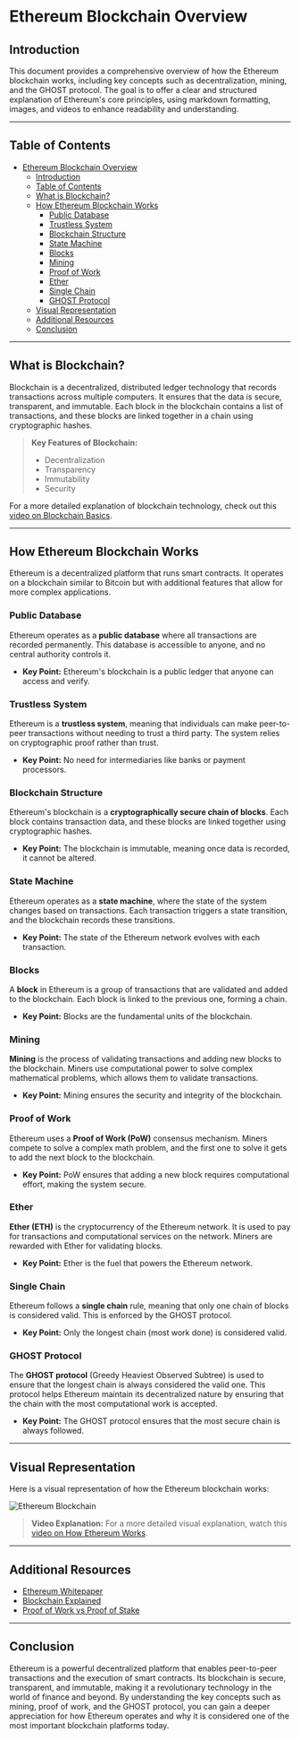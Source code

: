 # Ethereum Blockchain Overview

## Introduction
This document provides a comprehensive overview of how the Ethereum blockchain works, including key concepts such as decentralization, mining, and the GHOST protocol. The goal is to offer a clear and structured explanation of Ethereum's core principles, using markdown formatting, images, and videos to enhance readability and understanding.

---

## Table of Contents
- [Ethereum Blockchain Overview](#ethereum-blockchain-overview)
  - [Introduction](#introduction)
  - [Table of Contents](#table-of-contents)
  - [What is Blockchain?](#what-is-blockchain)
  - [How Ethereum Blockchain Works](#how-ethereum-blockchain-works)
    - [Public Database](#public-database)
    - [Trustless System](#trustless-system)
    - [Blockchain Structure](#blockchain-structure)
    - [State Machine](#state-machine)
    - [Blocks](#blocks)
    - [Mining](#mining)
    - [Proof of Work](#proof-of-work)
    - [Ether](#ether)
    - [Single Chain](#single-chain)
    - [GHOST Protocol](#ghost-protocol)
  - [Visual Representation](#visual-representation)
  - [Additional Resources](#additional-resources)
  - [Conclusion](#conclusion)

---

## What is Blockchain?
Blockchain is a decentralized, distributed ledger technology that records transactions across multiple computers. It ensures that the data is secure, transparent, and immutable. Each block in the blockchain contains a list of transactions, and these blocks are linked together in a chain using cryptographic hashes.

> **Key Features of Blockchain:**
> - Decentralization
> - Transparency
> - Immutability
> - Security

For a more detailed explanation of blockchain technology, check out this [video on Blockchain Basics](https://www.youtube.com/watch?v=SSo_EIwHSd4).

---

## How Ethereum Blockchain Works
Ethereum is a decentralized platform that runs smart contracts. It operates on a blockchain similar to Bitcoin but with additional features that allow for more complex applications.

### Public Database
Ethereum operates as a **public database** where all transactions are recorded permanently. This database is accessible to anyone, and no central authority controls it.

- **Key Point:** Ethereum's blockchain is a public ledger that anyone can access and verify.

### Trustless System
Ethereum is a **trustless system**, meaning that individuals can make peer-to-peer transactions without needing to trust a third party. The system relies on cryptographic proof rather than trust.

- **Key Point:** No need for intermediaries like banks or payment processors.

### Blockchain Structure
Ethereum's blockchain is a **cryptographically secure chain of blocks**. Each block contains transaction data, and these blocks are linked together using cryptographic hashes.

- **Key Point:** The blockchain is immutable, meaning once data is recorded, it cannot be altered.

### State Machine
Ethereum operates as a **state machine**, where the state of the system changes based on transactions. Each transaction triggers a state transition, and the blockchain records these transitions.

- **Key Point:** The state of the Ethereum network evolves with each transaction.

### Blocks
A **block** in Ethereum is a group of transactions that are validated and added to the blockchain. Each block is linked to the previous one, forming a chain.

- **Key Point:** Blocks are the fundamental units of the blockchain.

### Mining
**Mining** is the process of validating transactions and adding new blocks to the blockchain. Miners use computational power to solve complex mathematical problems, which allows them to validate transactions.

- **Key Point:** Mining ensures the security and integrity of the blockchain.

### Proof of Work
Ethereum uses a **Proof of Work (PoW)** consensus mechanism. Miners compete to solve a complex math problem, and the first one to solve it gets to add the next block to the blockchain.

- **Key Point:** PoW ensures that adding a new block requires computational effort, making the system secure.

### Ether
**Ether (ETH)** is the cryptocurrency of the Ethereum network. It is used to pay for transactions and computational services on the network. Miners are rewarded with Ether for validating blocks.

- **Key Point:** Ether is the fuel that powers the Ethereum network.

### Single Chain
Ethereum follows a **single chain** rule, meaning that only one chain of blocks is considered valid. This is enforced by the GHOST protocol.

- **Key Point:** Only the longest chain (most work done) is considered valid.

### GHOST Protocol
The **GHOST protocol** (Greedy Heaviest Observed Subtree) is used to ensure that the longest chain is always considered the valid one. This protocol helps Ethereum maintain its decentralized nature by ensuring that the chain with the most computational work is accepted.

- **Key Point:** The GHOST protocol ensures that the most secure chain is always followed.

---

## Visual Representation
Here is a visual representation of how the Ethereum blockchain works:

![Ethereum Blockchain](https://example.com/ethereum-blockchain.png)

> **Video Explanation:** For a more detailed visual explanation, watch this [video on How Ethereum Works](https://www.youtube.com/watch?v=TDGq4aeevgY).

---

## Additional Resources
- [Ethereum Whitepaper](https://ethereum.org/en/whitepaper/)
- [Blockchain Explained](https://www.youtube.com/watch?v=SSo_EIwHSd4)
- [Proof of Work vs Proof of Stake](https://www.youtube.com/watch?v=M3EFi_POhps)

---

## Conclusion
Ethereum is a powerful decentralized platform that enables peer-to-peer transactions and the execution of smart contracts. Its blockchain is secure, transparent, and immutable, making it a revolutionary technology in the world of finance and beyond. By understanding the key concepts such as mining, proof of work, and the GHOST protocol, you can gain a deeper appreciation for how Ethereum operates and why it is considered one of the most important blockchain platforms today.
